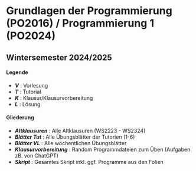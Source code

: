# Grundlagen der Programmierung (PO2016) / Programmierung 1 (PO2024)
## Wintersemester 2024/2025

#### Legende
- ***V*** : Vorlesung
- ***T*** : Tutorial
- ***K*** : Klausur/Klausurvorbereitung
- ***L*** : Lösung

#### Gliederung
- ***Altklausuren*** : Alle Altklausuren (WS2223 - WS2324)
- ***Blätter Tut*** : Alle Übungsblätter der Tutorien (1-6)
- ***Blätter VL*** : Alle wöchentlichen Übungsblätter
- ***Klausurvorbereitung*** : Random Programmdateien zum Üben (Aufgaben zB. von ChatGPT)
- ***Skript*** : Gesamtes Skript inkl. ggf. Programme aus den Folien
